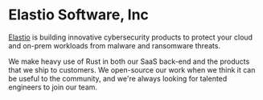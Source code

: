 # Elastio Software, Inc

[Elastio](https://elastio.com) is building innovative cybersecurity products to protect your cloud and on-prem workloads
from malware and ransomware threats.

We make heavy use of Rust in both our SaaS back-end and the products that we ship to customers. We open-source our work
when we think it can be useful to the community, and we're always looking for talented engineers to join our team.
